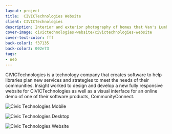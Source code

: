 ```yaml
---
layout: project
title:  CIVICTechnologies Website
client: CIVICTechnologies
description: Interior and exterior photography of homes that Van's Lumber has built.
cover-image: civictechnologies-website/civictechnologies-website
cover-text-color: fff
back-color1: f37135
back-color2: 002e73
tags:
- Web
---
```


CIVICTechnologies is a technology company that creates software to help libraries plan new services and strategies to meet the needs of their communities. Insight worked to design and develop a new fully responsive website for CIVICTechnologies as well as a visual interface for an online demo of one of their software products, CommunityConnect.

<div class="images">

<img class="full fit" data-aos="fade-up" data-featherlight="/img/projects/civictechnologies-website/civictechnologies-website-2.jpg"
alt="Civic Technologies Mobile" src="/img/projects/civictechnologies-website/civictechnologies-website-2.jpg"
srcset="
/img/projects/civictechnologies-website/civictechnologies-website-2-2400.jpg 2400w,
/img/projects/civictechnologies-website/civictechnologies-website-2-1800.jpg 1800w,
/img/projects/civictechnologies-website/civictechnologies-website-2-1200.jpg 1200w,
/img/projects/civictechnologies-website/civictechnologies-website-2-900.jpg 900w,
/img/projects/civictechnologies-website/civictechnologies-website-2-600.jpg 600w,
/img/projects/civictechnologies-website/civictechnologies-website-2-400.jpg 400w" />

<img class="half first fit" data-aos="fade-up" data-featherlight="/img/projects/civictechnologies-website/civictechnologies-website.jpg"
alt="Civic Technologies Desktop" src="/img/projects/civictechnologies-website/civictechnologies-website.jpg"
srcset="
/img/projects/civictechnologies-website/civictechnologies-website-2400.jpg 2400w,
/img/projects/civictechnologies-website/civictechnologies-website-1800.jpg 1800w,
/img/projects/civictechnologies-website/civictechnologies-website-1200.jpg 1200w,
/img/projects/civictechnologies-website/civictechnologies-website-900.jpg 900w,
/img/projects/civictechnologies-website/civictechnologies-website-600.jpg 600w,
/img/projects/civictechnologies-website/civictechnologies-website-400.jpg 400w" />

<img class="half last fit" data-aos="fade-up" data-aos-delay="200" data-featherlight="/img/projects/civictechnologies-website/civictechnologies-website-3.jpg"
alt="Civic Technologies Website" src="/img/projects/civictechnologies-website/civictechnologies-website-3.jpg"
srcset="
/img/projects/civictechnologies-website/civictechnologies-website-3-2400.jpg 2400w,
/img/projects/civictechnologies-website/civictechnologies-website-3-1800.jpg 1800w,
/img/projects/civictechnologies-website/civictechnologies-website-3-1200.jpg 1200w,
/img/projects/civictechnologies-website/civictechnologies-website-3-900.jpg 900w,
/img/projects/civictechnologies-website/civictechnologies-website-3-600.jpg 600w,
/img/projects/civictechnologies-website/civictechnologies-website-3-400.jpg 400w" />

</div>
